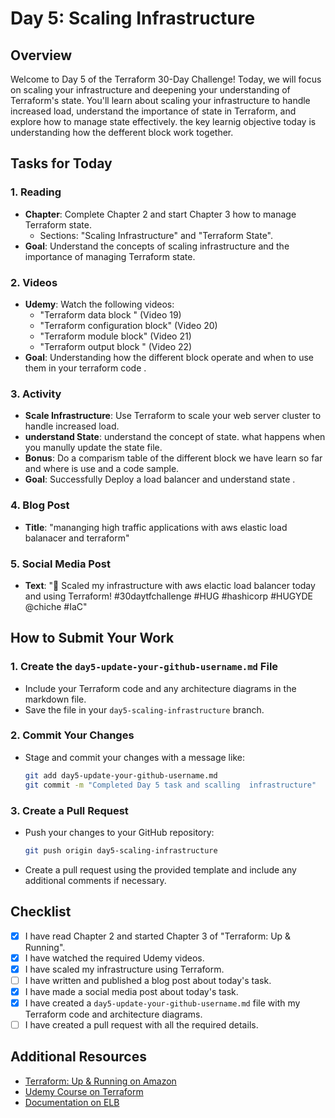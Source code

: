 # Day 5: Scaling Infrastructure

## Overview

Welcome to Day 5 of the Terraform 30-Day Challenge! Today, we will focus on scaling your infrastructure and deepening your understanding of Terraform's state. You'll learn about scaling your infrastructure to handle increased load, understand the importance of state in Terraform, and explore how to manage state effectively. the key learnig objective today is understanding how the defferent block work together.

## Tasks for Today

### 1. **Reading**
   - **Chapter**: Complete Chapter 2 and start Chapter 3 how to manage Terraform state.
     - Sections: "Scaling Infrastructure" and "Terraform State".
   - **Goal**: Understand the concepts of scaling infrastructure and the importance of managing Terraform state.

### 2. **Videos**
   - **Udemy**: Watch the following videos:
     - "Terraform data block " (Video 19)
     - "Terraform configuration block" (Video 20)
     - "Terraform module block" (Video 21)
     - "Terraform output block " (Video 22)
   - **Goal**: Understanding how the different block operate and when to use them in your terraform code .

### 3. **Activity**
   - **Scale Infrastructure**: Use Terraform to scale your web server cluster to handle increased load.
   - **understand  State**: understand the concept of state. what happens when you manully update the state file.
   - **Bonus**: Do a comparism table of the different block we have learn so far and where is use and a code sample.
   - **Goal**: Successfully Deploy a load balancer and understand state .

### 4. **Blog Post**
   - **Title**: "mananging high traffic applications with aws elastic load balanacer and terraform"

### 5. **Social Media Post**
   - **Text**: "🚀 Scaled my infrastructure with aws elactic load balancer today and using Terraform! #30daytfchallenge #HUG #hashicorp #HUGYDE @chiche #IaC"


## How to Submit Your Work

### 1. **Create the `day5-update-your-github-username.md` File**
   - Include your Terraform code and any architecture diagrams in the markdown file.
   - Save the file in your `day5-scaling-infrastructure` branch.

### 2. **Commit Your Changes**
   - Stage and commit your changes with a message like:
     ```bash
     git add day5-update-your-github-username.md
     git commit -m "Completed Day 5 task and scalling  infrastructure"
     ```

### 3. **Create a Pull Request**
   - Push your changes to your GitHub repository:
     ```bash
     git push origin day5-scaling-infrastructure
     ```
   - Create a pull request using the provided template and include any additional comments if necessary.

## Checklist

- [x] I have read Chapter 2 and started Chapter 3 of "Terraform: Up & Running".
- [x] I have watched the required Udemy videos.
- [x] I have scaled my infrastructure using Terraform.
- [ ] I have written and published a blog post about today's task.
- [x] I have made a social media post about today's task.
- [x] I have created a `day5-update-your-github-username.md` file with my Terraform code and architecture diagrams.
- [ ] I have created a pull request with all the required details.

## Additional Resources

- [Terraform: Up & Running on Amazon](https://www.amazon.com/Terraform-Running-Infrastructure-Configuration-Management/dp/1492046906)
- [Udemy Course on Terraform](https://www.udemy.com/course/terraform/)
- [Documentation on ELB](https://docs.aws.amazon.com/elasticloadbalancing/latest/application/introduction.html)
